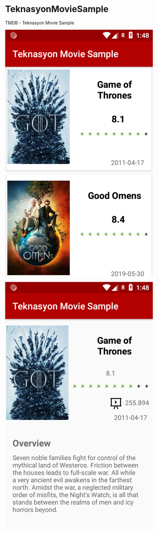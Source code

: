 # TeknasyonMovieSample
TMDB - Teknasyon Movie Sample



 
![](https://github.com/harunkor/TeknasyonMovieSample/blob/master/Screenshot_1559861297.png?raw=true)

![](https://github.com/harunkor/TeknasyonMovieSample/blob/master/Screenshot_1559861303.png?raw=true)


